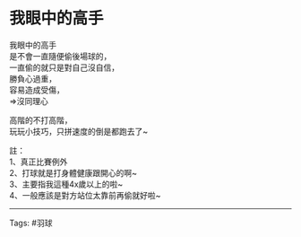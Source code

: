 # 我眼中的高手

我眼中的高手  
是不會一直隨便偷後場球的，  
一直偷的就只是對自己沒自信，  
勝負心過重，  
容易造成受傷，  
=>沒同理心

高階的不打高階，  
玩玩小技巧，只拼速度的倒是都跑去了~

註：  
1、真正比賽例外  
2、打球就是打身體健康跟開心的啊~  
3、主要指我這種4x歲以上的啦~  
4、一般應該是對方站位太靠前再偷就好啦~

---

Tags: #羽球
